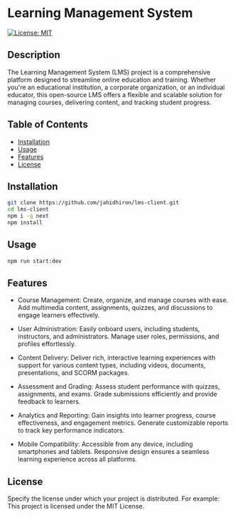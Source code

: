 # Learning Management System

[![License: MIT](https://img.shields.io/badge/License-MIT-yellow.svg)](https://opensource.org/licenses/MIT)

## Description

The Learning Management System (LMS) project is a comprehensive platform designed to streamline online education and training. Whether you're an educational institution, a corporate organization, or an individual educator, this open-source LMS offers a flexible and scalable solution for managing courses, delivering content, and tracking student progress.

## Table of Contents

- [Installation](#installation)
- [Usage](#usage)
- [Features](#features)
- [License](#license)

## Installation

```bash
git clone https://github.com/jahidhiron/lms-client.git
cd lms-client
npm i -g next
npm install
```

## Usage

```bash
npm run start:dev
```

## Features

- Course Management: Create, organize, and manage courses with ease. Add multimedia   content, assignments, quizzes, and discussions to engage learners effectively.

- User Administration: Easily onboard users, including students, instructors, and administrators. Manage user roles, permissions, and profiles effortlessly.

- Content Delivery: Deliver rich, interactive learning experiences with support for various content types, including videos, documents, presentations, and SCORM packages.

- Assessment and Grading: Assess student performance with quizzes, assignments, and exams. Grade submissions efficiently and provide feedback to learners.

- Analytics and Reporting: Gain insights into learner progress, course effectiveness, and engagement metrics. Generate customizable reports to track key performance indicators.

- Mobile Compatibility: Accessible from any device, including smartphones and tablets. Responsive design ensures a seamless learning experience across all platforms.

## License

Specify the license under which your project is distributed. For example:
This project is licensed under the MIT License.
